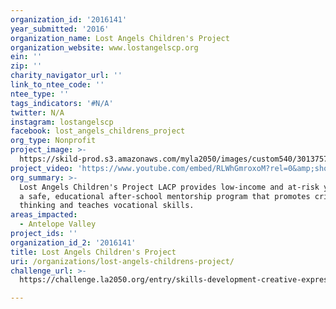 ```yaml
---
organization_id: '2016141'
year_submitted: '2016'
organization_name: Lost Angels Children's Project
organization_website: www.lostangelscp.org
ein: ''
zip: ''
charity_navigator_url: ''
link_to_ntee_code: ''
ntee_type: ''
tags_indicators: '#N/A'
twitter: N/A
instagram: lostangelscp
facebook: lost_angels_childrens_project
org_type: Nonprofit
project_image: >-
  https://skild-prod.s3.amazonaws.com/myla2050/images/custom540/3013757055741-team88.JPG
project_video: 'https://www.youtube.com/embed/RLWhGmroxoM?rel=0&amp;showinfo=0'
org_summary: >-
  Lost Angels Children's Project LACP provides low-income and at-risk youth with
  a safe, educational after-school mentorship program that promotes critical
  thinking and teaches vocational skills.
areas_impacted:
  - Antelope Valley
project_ids: ''
organization_id_2: '2016141'
title: Lost Angels Children's Project
uri: /organizations/lost-angels-childrens-project/
challenge_url: >-
  https://challenge.la2050.org/entry/skills-development-creative-expression-and-team-building-through-classic-car-restoration

---
```

